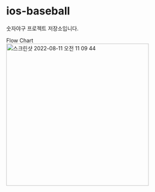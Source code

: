 # ios-baseball
숫자야구 프로젝트 저장소입니다. 

Flow Chart<br>
<img width="379" alt="스크린샷 2022-08-11 오전 11 09 44" src="https://user-images.githubusercontent.com/84975077/184053434-04d65d9b-d3d7-4986-b991-bcc4ccf283b1.png">
